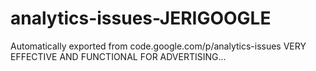 # analytics-issues-JERIGOOGLE
Automatically exported from code.google.com/p/analytics-issues
VERY EFFECTIVE AND FUNCTIONAL FOR ADVERTISING...
